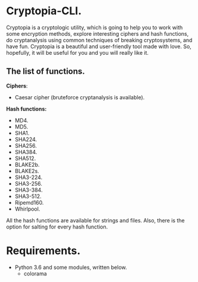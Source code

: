 # Cryptopia-CLI.
Cryptopia is a cryptologic utility, which is going to help you to work with some encryption methods, explore interesting ciphers and hash functions, do cryptanalysis using common techniques of breaking cryptosystems, and have fun. Cryptopia is a beautiful and user-friendly tool made with love. So, hopefully, it will be useful for you and you will really like it.

## The list of functions.
**Ciphers**:
- Caesar cipher (bruteforce cryptanalysis is available).

**Hash functions:**
- MD4.
- MD5.
- SHA1.
- SHA224.
- SHA256.
- SHA384.
- SHA512.
- BLAKE2b.
- BLAKE2s.
- SHA3-224.
- SHA3-256.
- SHA3-384.
- SHA3-512.
- Ripemd160.
- Whirlpool.

All the hash functions are available for strings and files. Also, there is the option for salting for every hash function.

# Requirements.
- Python 3.6 and some modules, written below.
  - colorama
